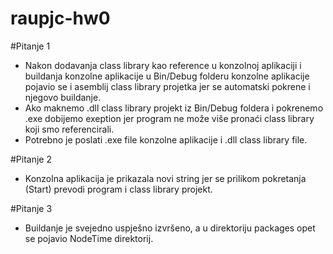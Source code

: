# raupjc-hw0

#Pitanje 1

- Nakon dodavanja class library kao reference u konzolnoj aplikaciji i buildanja konzolne aplikacije u Bin/Debug folderu konzolne aplikacije pojavio se i asemblij class library projetka jer se automatski pokrene i njegovo buildanje.
- Ako maknemo .dll class library projekt iz Bin/Debug foldera i pokrenemo .exe dobijemo exeption jer program ne može više pronaći class library koji smo referencirali.
- Potrebno je poslati .exe file konzolne aplikacije i .dll class library file.

#Pitanje 2

- Konzolna aplikacija je prikazala novi string jer se prilikom pokretanja (Start) prevodi program i class library projekt.

#Pitanje 3

- Buildanje je svejedno uspješno izvršeno, a u direktoriju packages opet se pojavio NodeTime direktorij.

